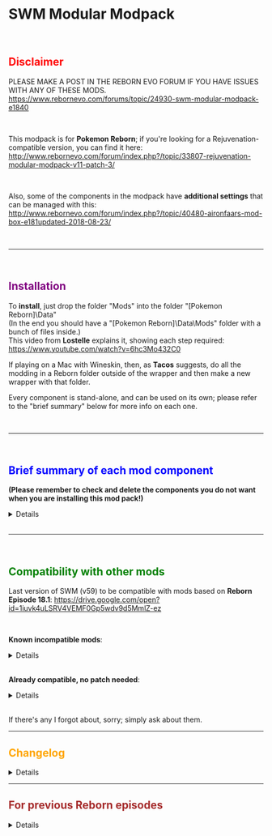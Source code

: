 # SWM Modular Modpack
​
## <span style="color:red"> **Disclaimer** </span>
PLEASE MAKE A POST IN THE REBORN EVO FORUM IF YOU HAVE ISSUES WITH ANY OF THESE MODS.<br />
https://www.rebornevo.com/forums/topic/24930-swm-modular-modpack-e1840

<br />

This modpack is for **Pokemon Reborn**; if you're looking for a Rejuvenation-compatible version, you can find it here:<br />
http://www.rebornevo.com/forum/index.php?/topic/33807-rejuvenation-modular-modpack-v11-patch-3/

<br />

Also, some of the components in the modpack have **additional settings** that can be managed with this:<br />
http://www.rebornevo.com/forum/index.php?/topic/40480-aironfaars-mod-box-e181updated-2018-08-23/

<br />

--------------------------------------------------

<br />

## <span style="color:purple"> **Installation** </span>

To **install**, just drop the folder "Mods" into the folder "[Pokemon Reborn]\Data\"<br />
(In the end you should have a "[Pokemon Reborn]\Data\Mods" folder with a bunch of files inside.)<br />
This video from **Lostelle** explains it, showing each step required: https://www.youtube.com/watch?v=6hc3Mo432C0
<br />
 
If playing on a Mac with Wineskin, then, as **Tacos** suggests, do all the modding in a Reborn folder outside of the wrapper and then make a new wrapper with that folder.

Every component is stand-alone, and can be used on its own; please refer to the "brief summary" below for more info on each one.

<br />

--------------------------------------------------

<br />

## <span style="color:blue"> **Brief summary of each mod component** </span>

 

**(Please remember to check and delete the components you do not want when you are installing this mod pack!)**

 
<details>

* "**SWM - AAA**": this component is a trap, and its purpose is to crash the game.<br />
It only exists to force people to read this section. 😛

(Please read below anyway... many of these mods change the gameplay, and you should at least know about what you have installed.)
<br />

* "**SWM - BagSortByType**" adds a "sort by type" option when sorting the bag; alphabetical sorting is still available.<br />
(Thanks to **DreamblitzX** for the help!)
<br />

* "**SWM - ChooseStarter**": while you are in the starter selection room, you can select your starter (as if you wanted to give it an item) and use the "Change starter" option to randomize or choose its species.
<br />

* "**SWM - EvOverflow**": if your mon's EV in any stat would go over 252, without breaking the 510 overall limit, then you are offered the choice to improve its IV, at the cost of resetting that EV.<br />
If instead you use friendship berries at 0 EV you are offered the choice to reduce the IV.


* "**SWM - ExpShareFullTeam**": if you have at least 1 ExpShare in your bag and noone in the team is holding one, then everybody in the team will share the battle exp (total exp gained is unchanged: instead of 1 mon getting 60 exp from the battle, you will have 6 mons getting 10 exp each); only the mons who actually fought get Evs.<br />
If you do not have an ExpShare in your bag (i.e. you haven't found it yet, or you gave it to one of the mons in the PC) or if one of the mons in your team is holding it, then it will behave as it does in the unmodded game.
<br />

* "**SWM - FindInPC**" lets you use the box options to find items, eggs, or mons in the PC.<br />
(Leave the search field empty to find anything.)
<br />

* "**SWM - InfiniteBackups**" prevents the game from deleting the oldest backup saves.
<br />

* "**SWM - ItemRadar**" changes the ItemFinder so that, when activated, it stays on and marks hidden items on the game map.<br />
(Alternative graphics by **Player_Null_Name**  : http://www.rebornevo.com/forum/index.php?/topic/24930-swm-modular-modpack-e18/&amp;do=findComment&amp;comment=808102 <br />
Alternative graphics by **Xander** : https://www.rebornevo.com/forum/index.php?/topic/24930-swm-modular-modpack-e18/&amp;do=findComment&amp;comment=835844 <br />

To use them, download the .png image attached to the linked post and use it to replace the mod's default "SWM - ItemRadar.png" file)
<br />

* "**SWM - ItemsBan**" forbids item usage in battle.
<br />

* "**SWM - LearnEggMoves**" lets the move relearner teach any egg move.
<br />

* "**SWM - MiningForRich**": while mining the wall won't collapse, but mining further costs cumulatively more and more money (spent on materials to build a tunnel, of course :P ).
<br />

* "**SWM - Mouse**" simply enables the mouse in-game.<br />
(Eh, I've always wanted to use "simply" to describe something this big 😄  )<br />
(Thanks to **DreamblitzX** for the help!)
<br />

* "**SWM - MultiSelectPC**" lets you move a group of mons in the PC: hold [CTRL] when choosing "Move" to mark (or unmark) the mons you want to move, then select an empty space to move them all or clear the selection.<br />
(Alternative graphics by **Player_Null_Name**  : http://www.rebornevo.com/forum/index.php?/topic/24930-swm-modular-modpack-e18/&amp;do=findComment&amp;comment=813369<br />

To use them, download the .png image attached to the linked post and use it to replace the mod's default "SWM - MultiSelectPC.png" file)
<br />

* "**SWM – NoHpAnimation**" hides the HP gauge animations during battle.
<br />

* "**SWM - NoTMXAnimations**" hides the TM animations for using Cut, Strength, etc, out of battle.
<br />

* "**SWM - NoTMXNeeded**" makes it no longer necessary to teach TM moves (Cut, Strength, Fly, etc) to your mons; just having the badge and the machine is enough to use them out of combat.
<br />

* "**SWM - PickupQoL**" alters the ability PickUp: items picked up are put directly in your bag, and you are sent a message stating who picked what up.
<br />

* "**SWM - PredictRelationshipValues**" makes the move Psychic usable out of combat, and using it lets you know each npc's relationship value.
<br />

* "**SWM - SetWeather**" adds new options in the Pokegear.<br />
"Select Weather" allows you to directly choose the weather for today in the area you are in.<br />
"Reroll weather week" resets the internal weather calendar of the game; useful if you got it stuck by messing with the system date.
<br />

* "**SWM - SharedPC**" makes the last box in the PC shared amongst savegames: mons you put in it will be there if you start a new game or load a different savegame.
<br />

* "**SWM - ShowStatBoosts**" shows each pokemon's stat stages in battle.<br />
(Alternative graphics by **Player_Null_Name**  : http://www.rebornevo.com/forum/index.php?/topic/24930-swm-modular-modpack-e18/&amp;do=findComment&amp;comment=805921 <br />
To use them, download the .png image attached to the linked post and use it to replace the mod's default "SWM - ShowStatBoosts.png" file)
<br />

* "**SWM - TypeBattleIcons**" shows each pokemon's type in battle.
<br />

* "**SWM - UnrealClock**" shows the current in-game time.
<br />

* "**SWM - UnrealTime**" changes the game time from real time to simulated time, so that if you only play in the evening you can still get to see morning events too.<br />
(Please note: using it with SetWeather allows you to change the time, but it also resets the calendar - which in turn affects things like the lottery)
<br />

* "**SWM - WildEncounterRates**": if the party leader is holding a Smoke Ball or has the ability Run Away and there are mons in the area that you haven't caught yet, then you're guaranteed to encounter one of those.
<br />

</details>

<br />

--------------------------------------------------

<br />

## <span style="color:green"> **Compatibility with other mods** </span>


Last version of SWM (v59) to be compatible with mods based on **Reborn Episode 18.1**:
https://drive.google.com/open?id=1iuvk4uLSRV4VEMF0Gp5wdv9d5MmlZ-ez

<br />

**Known incompatible mods**:
<details>

* None yet.

* The Follower Pokemon mod used to require a compatibility patch in E17, but in E18 it may no longer be the case.

* The Sandbox Mode mod used to require a compatibility patch too in E17, but in E18 it is fully compatible.

* Redux at the moment is both compatible and incompatible: SWM mods will run in Redux, but some of them will cause either Redux or themselves (or both) to bug out.

* Memeborn and Memeforms should be compatible, but with big mods it's hard to say for sure without extensive testing (sadly I'm not enough of a masochist to install a difficulty increaser on an already difficult game).

* PR Mod Menu is not compatible.
* Cool Funky Mode is probably not compatible.

</details> 

<br />

**Already compatible, no patch needed**:
<details>

* Any mod that doesn't add files to the **Mods** folder.
* Any mod that doesn't change the **Scripts.rxdata** file.
* The E18 version of the **Sandbox Mode** is fully compatible.
* **Aironfaar**'s **Mod Box** should be fully compatible (some of those mods were even specifically designed to work with SWM).

* **Redux** at the moment is both compatible and incompatible: SWM mods will run in **Redux**, but some of them will cause either **Redux** or themselves (or both) to bug out.

* **Memeborn** and **Memeforms** should be compatible, but with big mods it's hard to say for sure without extensive testing (sadly I'm not enough of a masochist to install a difficulty increaser on an already difficult game).

* **Pyrolusitium Z** is compatible, but you have to follow its install instructions.
* **Alternate Form Pack** is fully compatible.

* **The Sage of Reborn** is fully compatible.

</details>

<br />

If there's any I forgot about, sorry; simply ask about them.
 

--------------------------------------------------


## <span style="color:orange"> **Changelog** </span>
 
<details>

v66
* EvOverflow has been edited to be compatible with Redux.


v65
* UnrealTime no longer blocks the Lottery minigame (there are easier ways to cheat, after all).


v64
* SWM has been updated to 18.4.

* UnrealTime has been split into two components.


v63
* SharedPC should now be compatible with the Mac version of the game.


v62
* Fixed a bug in BagSortByType.


v61
* SharedPC notifies if the game is not updated to Episode 18.2.


v60
* SharedPC is updated to Episode 18.2.


v59
* SharedPC should now be able to detect corrupted SharedPC.rxdata files and prevent them from being loaded.


v58
* ChooseStarter can now be used to get any Drapion form, modded or not.


v57
* Pickup chance can now be changed using another mod.


v56
* Added a check to ItemRadar to prevent an error.


v55
* Added an option for NoTMXNeeded.


v54
* Added NoHpAnimation.


v53
* Mouse can now select/deselect the button for Z moves/mega evolution/ultra burst.


v52
* Added WildEncounterRates.


v51
* UnrealTime's timescale customization is now handled by another mod.


v50
* Changed the order of the TMXs in NoTMXNeeded.


v49
* SetWeather now tries to prevent a crash by resetting the weather calendar before changing it.


v48
* Added EvOverflow.

* ExpShareFullTeam now tries to show the Exp gained only once per defeated foe.


v47
* UnrealTime's timescale can now be customized.


v46
* Added FindInPC.

* Added MultiSelectPC.


v45
* Added PredictRelationshipValues.

* The moves in NoTMXNeeded are now sorted alphabetically.


v44
* ChooseStarter now also checks for the number of badges.


v43
* Removed an unexpected break from NoTmxNeeded.

* Improved bitmaps' creation in ShowStatBoosts.


v42
* LearnEggMoves now lists incense-bred moves too.


v41
* ChooseStarter and NoTMXNeeded are no longer fused together.

* ChooseStarter now accepts partial names when looking for the chosen species.

* NoTMXNeeded's menu entries are now grouped together in a submenu.


v40
* Added ShowStatBoosts.


v39
* Mouse should no longer indirectly overwrite the speed-up key.


v38
* Added a version check to every component of this modpack.


v37
* Updated the modpack to E18.

* Added AAA.

* Added BagSortByType.

* Added Mouse.

* Removed EggPicking (a derivative of it is included in the unmodded E18).


v36
* NoTMXNeeded is now compatible with another mod's option.

* Added MiningForRich.


v35
* EggPicking got polished up a bit.


v34
* Code improvement for ItemRadar.


v33
* PickupQoL now also affects Honey Gather.


v32
* Added InfiniteBackups, and changed SharedPC to accomodate its edits.

* Removed Insurgence (redundant, since another mod offers the same functionality).


v31
* Added Insurgence.


v30
* v29 was a lie.


v29
* ExpShareFullTeam now accepts another mod's option.


v28
* UnrealTime now includes an on-screen clock.


v27
* Fixed interaction between EggPicking and the Follower Pokemon mod.


v26

* Fixed a crash with ExpShareFullTeam when fighting double battles while having an incomplete party.


v25
* Fixed a typo in EggPicking.
* ItemsBan accidentally banned pokeballs too.


v24
* Slight code improvement for SharedPC, EggPicking, and ExpShareFullTeam.
* Added module ItemsBan


v23
* Started changelog.

</details>
 
 

--------------------------------------------------

 

## <span style="color:brown"> **For previous Reborn episodes** </span>

 
<details>

Episode 17
* Download: https://drive.google.com/file/d/1pemW487Qt9kMKQnxS4rhdjamnw0pjhAN/view?usp=sharing <br />
* Compatibility patches: (install the mod, then SWM, then the patch)<br />
  * **Personthing**'s **Follower mod**: https://drive.google.com/open?id=1gov02z03QCcFKw42xhklxpO5vQNIm6Yw <br />
  * **DerxwnaKapsyla**'s **Sandbox mod**: https://drive.google.com/open?id=1jTyAkNqMHjuaU6qDMoB893z12ZNZmJK4 <br />


Episode 16
* Download: https://drive.google.com/open?id=0B4XiRtkwr4blLXdlX29BU3ZZQ0E

</details>
